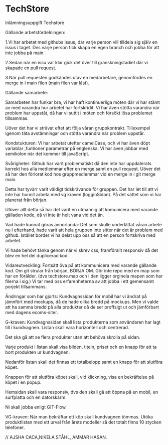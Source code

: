 # TechStore

Inlämningsuppgift Techstore

Gällande arbetsfördelningen:

1.Vi har arbetat med githubs issus, där varje person vill tilldela sig själv en issus i taget. Dvs varje person fick skapa en egen branch och jobba för att inte jobba på main.

2.Sedan när en issu var klar gick det över till granskningstadiet där vi skapade en pull request.

3.När pull requesten godkändes utav en medarbetare, genomfördes en merge in i main filen (main filen var låst).

Gällande samarbete:

Samarbeten har funkar bra, vi har haft kontinuerliga möten där vi har stämt av med varandra hur arbetet har fortskridit.
Vi har även stötta varandra när problem har uppståt, då har vi suttit i möten och försökt lösa problemet tillsammas.

Uöver det har vi strävat eftet att följa våran gruppkontrakt. Tillexempel igenom täta avstämningar och stötta varandra när problem uppstår.

Kondstukturen:
Vi har arbetat utefter camelCase, och vi har även döpt variablar ,funtioner parametrar på englenska. Vi har även jobbar med semikolon när det kommer till javaScript.

Svårigheter:
Github har varit problematiskt då den inte har uppdaterats korrekt hos alla medlemmar efter en merge samt en pull request.
Uöver det så har den förlorat kod hos gruppmedlemmar vid en merge in i git merge main.

Detta har tyvärr varit väldigt tidskrävande för gruppen. Det har let till att vi inte har hunnit arbeta med vg kraven (logginSidan). På det sättet som vi har planerat från början.

Utöver allt detta så har det varit en utmannig att komunicera med varande gälladen kode, då vi inte är helt vana vid det än.

Vad hade kunnat göras annorlunda:
Det som skulle underlättat våran arbete nu i efterhand, hade varit att hela gruppen inte sitter när det är problem med github. Istället border vi ha delat upp oss så att en person fortskriva med arbetet.

Vi hade behövt tänka genom när vi skrev css, framförallt responsiv då det blev en hel del duplicerad kod.

Vidareutveckling:
Fortsätt öva på att kommunicera med varande gällande kod.
Om git strular från början, BÖRJA OM.
Gör inte repo med en map som har en förälder. (dvs techstore.map och i den ligger orginela mapen som har filerna i sig.)
Vi tar med oss erfarenheterna av att jobba i ett gemensamt porjekt tillsammans.

Ändringar som har gjorts:
Kundvagnssidan för mobil har vi ändrat på jämnfört med mockups, då de hade olika bredd på mockups. Men vi valde att ha samma bredd på alla produkter då de ser proffsigt ut och jämförbart med dagens ecoms-siter.

G-kraven:
Kundvagnssidan skall lista produkterna som användaren har lagt till i kundvagnen.
Listan skall vara horizontell och centrerad.

Det ska gå att se flera produkter utan att behöva skrolla på sidan.

Varje produkt i listan skall visa bilden, titeln, priset och en knapp för att ta bort produkten ur kundvagnen.

Nedanför listan skall det finnas ett totalbelopp samt en knapp för att slutföra köpet.

Knappen för att slutföra köpet skall, vid klickning, visa en bekräftelse på köpet i en popup.

Hemsidan skall vara responsiv, dvs den skall gå att öppna på en mobil, en surfplatta och en datorskärm.

Ni skall jobba enligt GIT-Flow.

VG-kraven:
När man bekräftar ett köp skall kundvagnen tömmas.
Utöka produktlistan med ett urval från årets modeller så det totalt finns 10 stycken telefoner.

// AJSHA CACA,NIKELA STÅHL, AMMAR HASAN.
